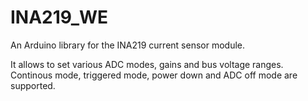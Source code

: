 # INA219_WE
An Arduino library for the INA219 current sensor module.

It allows to set various ADC modes, gains and bus voltage ranges. Continous mode, triggered mode, power down and ADC off mode are supported. 
